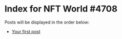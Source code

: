 # Index for NFT World #4708
Posts will be displayed in the order below:

- [Your first post](./001-first.md)

